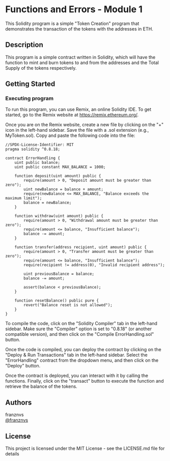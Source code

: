# Functions and Errors - Module 1

This Solidity program is a simple "Token Creation" program that demonstrates the transaction of the tokens with the addresses in ETH.

## Description

This program is a simple contract written in Solidity, which will have the function to mint and burn tokens to and from the addresses and the Total Supply of the tokens respectively.

## Getting Started

### Executing program

To run this program, you can use Remix, an online Solidity IDE. To get started, go to the Remix website at https://remix.ethereum.org/.

Once you are on the Remix website, create a new file by clicking on the "+" icon in the left-hand sidebar. Save the file with a .sol extension (e.g., MyToken.sol). Copy and paste the following code into the file:

```solidity
//SPDX-License-Identifier: MIT
pragma solidity ^0.8.18;

contract ErrorHandling {
    uint public balance;
    uint public constant MAX_BALANCE = 1000;

    function deposit(uint amount) public {
        require(amount > 0, "Deposit amount must be greater than zero");
        uint newBalance = balance + amount;
        require(newBalance <= MAX_BALANCE, "Balance exceeds the maximum limit");
        balance = newBalance;
    }

    function withdraw(uint amount) public {
        require(amount > 0, "Withdrawal amount must be greater than zero");
        require(amount <= balance, "Insufficient balance");
        balance -= amount;
    }

    function transfer(address recipient, uint amount) public {
        require(amount > 0, "Transfer amount must be greater than zero");
        require(amount <= balance, "Insufficient balance");
        require(recipient != address(0), "Invalid recipient address");
        
        uint previousBalance = balance;
        balance -= amount;
        
        assert(balance < previousBalance); 
    }
    
    function resetBalance() public pure {
        revert("Balance reset is not allowed");
    }
}
```

To compile the code, click on the "Solidity Compiler" tab in the left-hand sidebar. Make sure the "Compiler" option is set to "0.8.18" (or another compatible version), and then click on the "Compile ErrorHandling.sol" button.

Once the code is compiled, you can deploy the contract by clicking on the "Deploy & Run Transactions" tab in the left-hand sidebar. Select the "ErrorHandling" contract from the dropdown menu, and then click on the "Deploy" button.

Once the contract is deployed, you can interact with it by calling the functions. Finally, click on the "transact" button to execute the function and retrieve the balance of the tokens.

## Authors

franznvs  
[@franznvs](discordapp.com/users/705756624408805376)

## License

This project is licensed under the MIT License - see the LICENSE.md file for details
